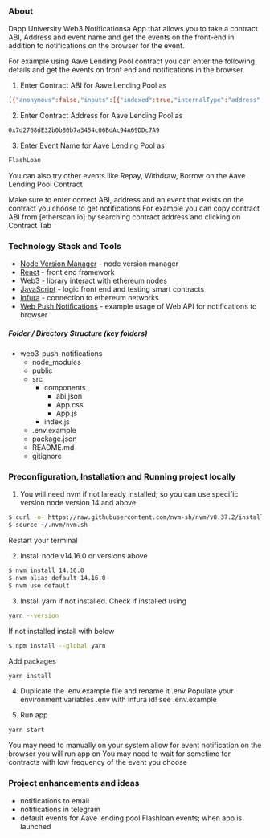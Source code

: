### About

Dapp University Web3 Notificationsa App that allows you to take a contract ABI, Address and event name and get the events on the front-end in addition to notifications on the browser for the event. 

For example using Aave Lending Pool contract you can enter the following details and get the events on front end and notifications in the browser. 

1. Enter Contract ABI for Aave Lending Pool as 
```sh
[{"anonymous":false,"inputs":[{"indexed":true,"internalType":"address","name":"reserve","type":"address"},{"indexed":false,"internalType":"address","name":"user","type":"address"},{"indexed":true,"internalType":"address","name":"onBehalfOf","type":"address"},{"indexed":false,"internalType":"uint256","name":"amount","type":"uint256"},{"indexed":false,"internalType":"uint256","name":"borrowRateMode","type":"uint256"},{"indexed":false,"internalType":"uint256","name":"borrowRate","type":"uint256"},{"indexed":true,"internalType":"uint16","name":"referral","type":"uint16"}],"name":"Borrow","type":"event"},{"anonymous":false,"inputs":[{"indexed":true,"internalType":"address","name":"reserve","type":"address"},{"indexed":false,"internalType":"address","name":"user","type":"address"},{"indexed":true,"internalType":"address","name":"onBehalfOf","type":"address"},{"indexed":false,"internalType":"uint256","name":"amount","type":"uint256"},{"indexed":true,"internalType":"uint16","name":"referral","type":"uint16"}],"name":"Deposit","type":"event"},{"anonymous":false,"inputs":[{"indexed":true,"internalType":"address","name":"target","type":"address"},{"indexed":true,"internalType":"address","name":"initiator","type":"address"},{"indexed":true,"internalType":"address","name":"asset","type":"address"},{"indexed":false,"internalType":"uint256","name":"amount","type":"uint256"},{"indexed":false,"internalType":"uint256","name":"premium","type":"uint256"},{"indexed":false,"internalType":"uint16","name":"referralCode","type":"uint16"}],"name":"FlashLoan","type":"event"},{"anonymous":false,"inputs":[{"indexed":true,"internalType":"address","name":"collateralAsset","type":"address"},{"indexed":true,"internalType":"address","name":"debtAsset","type":"address"},{"indexed":true,"internalType":"address","name":"user","type":"address"},{"indexed":false,"internalType":"uint256","name":"debtToCover","type":"uint256"},{"indexed":false,"internalType":"uint256","name":"liquidatedCollateralAmount","type":"uint256"},{"indexed":false,"internalType":"address","name":"liquidator","type":"address"},{"indexed":false,"internalType":"bool","name":"receiveAToken","type":"bool"}],"name":"LiquidationCall","type":"event"},{"anonymous":false,"inputs":[],"name":"Paused","type":"event"},{"anonymous":false,"inputs":[{"indexed":true,"internalType":"address","name":"reserve","type":"address"},{"indexed":true,"internalType":"address","name":"user","type":"address"}],"name":"RebalanceStableBorrowRate","type":"event"},{"anonymous":false,"inputs":[{"indexed":true,"internalType":"address","name":"reserve","type":"address"},{"indexed":true,"internalType":"address","name":"user","type":"address"},{"indexed":true,"internalType":"address","name":"repayer","type":"address"},{"indexed":false,"internalType":"uint256","name":"amount","type":"uint256"}],"name":"Repay","type":"event"},{"anonymous":false,"inputs":[{"indexed":true,"internalType":"address","name":"reserve","type":"address"},{"indexed":false,"internalType":"uint256","name":"liquidityRate","type":"uint256"},{"indexed":false,"internalType":"uint256","name":"stableBorrowRate","type":"uint256"},{"indexed":false,"internalType":"uint256","name":"variableBorrowRate","type":"uint256"},{"indexed":false,"internalType":"uint256","name":"liquidityIndex","type":"uint256"},{"indexed":false,"internalType":"uint256","name":"variableBorrowIndex","type":"uint256"}],"name":"ReserveDataUpdated","type":"event"},{"anonymous":false,"inputs":[{"indexed":true,"internalType":"address","name":"reserve","type":"address"},{"indexed":true,"internalType":"address","name":"user","type":"address"}],"name":"ReserveUsedAsCollateralDisabled","type":"event"},{"anonymous":false,"inputs":[{"indexed":true,"internalType":"address","name":"reserve","type":"address"},{"indexed":true,"internalType":"address","name":"user","type":"address"}],"name":"ReserveUsedAsCollateralEnabled","type":"event"},{"anonymous":false,"inputs":[{"indexed":true,"internalType":"address","name":"reserve","type":"address"},{"indexed":true,"internalType":"address","name":"user","type":"address"},{"indexed":false,"internalType":"uint256","name":"rateMode","type":"uint256"}],"name":"Swap","type":"event"},{"anonymous":false,"inputs":[],"name":"Unpaused","type":"event"},{"anonymous":false,"inputs":[{"indexed":true,"internalType":"address","name":"reserve","type":"address"},{"indexed":true,"internalType":"address","name":"user","type":"address"},{"indexed":true,"internalType":"address","name":"to","type":"address"},{"indexed":false,"internalType":"uint256","name":"amount","type":"uint256"}],"name":"Withdraw","type":"event"},{"inputs":[],"name":"FLASHLOAN_PREMIUM_TOTAL","outputs":[{"internalType":"uint256","name":"","type":"uint256"}],"stateMutability":"view","type":"function"},{"inputs":[],"name":"LENDINGPOOL_REVISION","outputs":[{"internalType":"uint256","name":"","type":"uint256"}],"stateMutability":"view","type":"function"},{"inputs":[],"name":"MAX_NUMBER_RESERVES","outputs":[{"internalType":"uint256","name":"","type":"uint256"}],"stateMutability":"view","type":"function"},{"inputs":[],"name":"MAX_STABLE_RATE_BORROW_SIZE_PERCENT","outputs":[{"internalType":"uint256","name":"","type":"uint256"}],"stateMutability":"view","type":"function"},{"inputs":[{"internalType":"address","name":"asset","type":"address"},{"internalType":"uint256","name":"amount","type":"uint256"},{"internalType":"uint256","name":"interestRateMode","type":"uint256"},{"internalType":"uint16","name":"referralCode","type":"uint16"},{"internalType":"address","name":"onBehalfOf","type":"address"}],"name":"borrow","outputs":[],"stateMutability":"nonpayable","type":"function"},{"inputs":[{"internalType":"address","name":"asset","type":"address"},{"internalType":"uint256","name":"amount","type":"uint256"},{"internalType":"address","name":"onBehalfOf","type":"address"},{"internalType":"uint16","name":"referralCode","type":"uint16"}],"name":"deposit","outputs":[],"stateMutability":"nonpayable","type":"function"},{"inputs":[{"internalType":"address","name":"asset","type":"address"},{"internalType":"address","name":"from","type":"address"},{"internalType":"address","name":"to","type":"address"},{"internalType":"uint256","name":"amount","type":"uint256"},{"internalType":"uint256","name":"balanceFromBefore","type":"uint256"},{"internalType":"uint256","name":"balanceToBefore","type":"uint256"}],"name":"finalizeTransfer","outputs":[],"stateMutability":"nonpayable","type":"function"},{"inputs":[{"internalType":"address","name":"receiverAddress","type":"address"},{"internalType":"address[]","name":"assets","type":"address[]"},{"internalType":"uint256[]","name":"amounts","type":"uint256[]"},{"internalType":"uint256[]","name":"modes","type":"uint256[]"},{"internalType":"address","name":"onBehalfOf","type":"address"},{"internalType":"bytes","name":"params","type":"bytes"},{"internalType":"uint16","name":"referralCode","type":"uint16"}],"name":"flashLoan","outputs":[],"stateMutability":"nonpayable","type":"function"},{"inputs":[],"name":"getAddressesProvider","outputs":[{"internalType":"contract ILendingPoolAddressesProvider","name":"","type":"address"}],"stateMutability":"view","type":"function"},{"inputs":[{"internalType":"address","name":"asset","type":"address"}],"name":"getConfiguration","outputs":[{"components":[{"internalType":"uint256","name":"data","type":"uint256"}],"internalType":"struct DataTypes.ReserveConfigurationMap","name":"","type":"tuple"}],"stateMutability":"view","type":"function"},{"inputs":[{"internalType":"address","name":"asset","type":"address"}],"name":"getReserveData","outputs":[{"components":[{"components":[{"internalType":"uint256","name":"data","type":"uint256"}],"internalType":"struct DataTypes.ReserveConfigurationMap","name":"configuration","type":"tuple"},{"internalType":"uint128","name":"liquidityIndex","type":"uint128"},{"internalType":"uint128","name":"variableBorrowIndex","type":"uint128"},{"internalType":"uint128","name":"currentLiquidityRate","type":"uint128"},{"internalType":"uint128","name":"currentVariableBorrowRate","type":"uint128"},{"internalType":"uint128","name":"currentStableBorrowRate","type":"uint128"},{"internalType":"uint40","name":"lastUpdateTimestamp","type":"uint40"},{"internalType":"address","name":"aTokenAddress","type":"address"},{"internalType":"address","name":"stableDebtTokenAddress","type":"address"},{"internalType":"address","name":"variableDebtTokenAddress","type":"address"},{"internalType":"address","name":"interestRateStrategyAddress","type":"address"},{"internalType":"uint8","name":"id","type":"uint8"}],"internalType":"struct DataTypes.ReserveData","name":"","type":"tuple"}],"stateMutability":"view","type":"function"},{"inputs":[{"internalType":"address","name":"asset","type":"address"}],"name":"getReserveNormalizedIncome","outputs":[{"internalType":"uint256","name":"","type":"uint256"}],"stateMutability":"view","type":"function"},{"inputs":[{"internalType":"address","name":"asset","type":"address"}],"name":"getReserveNormalizedVariableDebt","outputs":[{"internalType":"uint256","name":"","type":"uint256"}],"stateMutability":"view","type":"function"},{"inputs":[],"name":"getReservesList","outputs":[{"internalType":"address[]","name":"","type":"address[]"}],"stateMutability":"view","type":"function"},{"inputs":[{"internalType":"address","name":"user","type":"address"}],"name":"getUserAccountData","outputs":[{"internalType":"uint256","name":"totalCollateralETH","type":"uint256"},{"internalType":"uint256","name":"totalDebtETH","type":"uint256"},{"internalType":"uint256","name":"availableBorrowsETH","type":"uint256"},{"internalType":"uint256","name":"currentLiquidationThreshold","type":"uint256"},{"internalType":"uint256","name":"ltv","type":"uint256"},{"internalType":"uint256","name":"healthFactor","type":"uint256"}],"stateMutability":"view","type":"function"},{"inputs":[{"internalType":"address","name":"user","type":"address"}],"name":"getUserConfiguration","outputs":[{"components":[{"internalType":"uint256","name":"data","type":"uint256"}],"internalType":"struct DataTypes.UserConfigurationMap","name":"","type":"tuple"}],"stateMutability":"view","type":"function"},{"inputs":[{"internalType":"address","name":"asset","type":"address"},{"internalType":"address","name":"aTokenAddress","type":"address"},{"internalType":"address","name":"stableDebtAddress","type":"address"},{"internalType":"address","name":"variableDebtAddress","type":"address"},{"internalType":"address","name":"interestRateStrategyAddress","type":"address"}],"name":"initReserve","outputs":[],"stateMutability":"nonpayable","type":"function"},{"inputs":[{"internalType":"contract ILendingPoolAddressesProvider","name":"provider","type":"address"}],"name":"initialize","outputs":[],"stateMutability":"nonpayable","type":"function"},{"inputs":[{"internalType":"address","name":"collateralAsset","type":"address"},{"internalType":"address","name":"debtAsset","type":"address"},{"internalType":"address","name":"user","type":"address"},{"internalType":"uint256","name":"debtToCover","type":"uint256"},{"internalType":"bool","name":"receiveAToken","type":"bool"}],"name":"liquidationCall","outputs":[],"stateMutability":"nonpayable","type":"function"},{"inputs":[],"name":"paused","outputs":[{"internalType":"bool","name":"","type":"bool"}],"stateMutability":"view","type":"function"},{"inputs":[{"internalType":"address","name":"asset","type":"address"},{"internalType":"address","name":"user","type":"address"}],"name":"rebalanceStableBorrowRate","outputs":[],"stateMutability":"nonpayable","type":"function"},{"inputs":[{"internalType":"address","name":"asset","type":"address"},{"internalType":"uint256","name":"amount","type":"uint256"},{"internalType":"uint256","name":"rateMode","type":"uint256"},{"internalType":"address","name":"onBehalfOf","type":"address"}],"name":"repay","outputs":[{"internalType":"uint256","name":"","type":"uint256"}],"stateMutability":"nonpayable","type":"function"},{"inputs":[{"internalType":"address","name":"asset","type":"address"},{"internalType":"uint256","name":"configuration","type":"uint256"}],"name":"setConfiguration","outputs":[],"stateMutability":"nonpayable","type":"function"},{"inputs":[{"internalType":"bool","name":"val","type":"bool"}],"name":"setPause","outputs":[],"stateMutability":"nonpayable","type":"function"},{"inputs":[{"internalType":"address","name":"asset","type":"address"},{"internalType":"address","name":"rateStrategyAddress","type":"address"}],"name":"setReserveInterestRateStrategyAddress","outputs":[],"stateMutability":"nonpayable","type":"function"},{"inputs":[{"internalType":"address","name":"asset","type":"address"},{"internalType":"bool","name":"useAsCollateral","type":"bool"}],"name":"setUserUseReserveAsCollateral","outputs":[],"stateMutability":"nonpayable","type":"function"},{"inputs":[{"internalType":"address","name":"asset","type":"address"},{"internalType":"uint256","name":"rateMode","type":"uint256"}],"name":"swapBorrowRateMode","outputs":[],"stateMutability":"nonpayable","type":"function"},{"inputs":[{"internalType":"address","name":"asset","type":"address"},{"internalType":"uint256","name":"amount","type":"uint256"},{"internalType":"address","name":"to","type":"address"}],"name":"withdraw","outputs":[{"internalType":"uint256","name":"","type":"uint256"}],"stateMutability":"nonpayable","type":"function"}]
```

2. Enter Contract Address for Aave Lending Pool as
```sh
0x7d2768dE32b0b80b7a3454c06BdAc94A69DDc7A9
```

3. Enter Event Name for Aave Lending Pool as 
```sh
FlashLoan
```
You can also try other events like Repay, Withdraw, Borrow on the Aave Lending Pool Contract

Make sure to enter correct ABI, address and an event that exists on the contract you choose to get notifications
For example you can copy contract ABI from [etherscan.io] by searching contract address and clicking on Contract Tab 

### Technology Stack and Tools

* [Node Version Manager](https://heynode.com/tutorial/install-nodejs-locally-nvm) - node version manager
* [React](https://reactjs.org/) - front end framework
* [Web3](https://web3js.readthedocs.io/en/v1.3.0/) - library interact with ethereum nodes 
* [JavaScript](https://www.javascript.com/) - logic front end and testing smart contracts
* [Infura](https://infura.io/) - connection to ethereum networks 
* [Web Push Notifications](https://www.pluralsight.com/guides/html5-desktop-notifications-with-react) - example usage of Web API for notifications to browser

##### Folder / Directory Structure (key folders)
* web3-push-notifications
  * node_modules
  * public 
  * src
    * components
      * abi.json
      * App.css
      * App.js
    * index.js
  * .env.example
  * package.json
  * README.md
  * gitignore

### Preconfiguration, Installation and Running project locally 

1. You will need nvm  if not laready installed; so you can use specific version node version 14 and above 
```sh
$ curl -o- https://raw.githubusercontent.com/nvm-sh/nvm/v0.37.2/install.sh | bash
$ source ~/.nvm/nvm.sh
```
Restart your terminal

2. Install node v14.16.0 or versions above
```sh
$ nvm install 14.16.0 
$ nvm alias default 14.16.0 
$ nvm use default
```
3. Install yarn if not installed. Check if installed using 
```sh
yarn --version
```
If not installed install with below
```sh
$ npm install --global yarn
```
Add packages
```sh
yarn install
```

4. Duplicate the .env.example file and rename it .env Populate your environment variables .env with infura id! see .env.example 

5. Run app 
```sh
yarn start
``` 
You may need to manually on your system allow for event notification on the browser you will run app on 
You may need to wait for sometime for contracts with low frequency of the event you choose 

### Project enhancements and ideas

- notifications to email
- notifications in telegram
- default events for Aave lending pool Flashloan events; when app is launched
